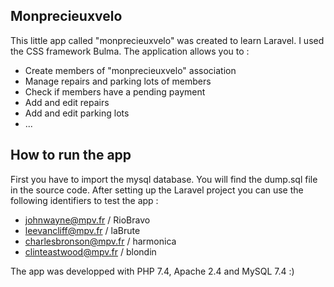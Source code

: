
## Monprecieuxvelo

This little app called "monprecieuxvelo" was created to learn Laravel. 
I used the CSS framework Bulma.
The application allows you to : 

-  Create members of "monprecieuxvelo" association
-  Manage repairs and parking lots of members
-  Check if members have a pending payment
-  Add and edit repairs
-  Add and edit parking lots
-  ...

## How to run the app

First you have to import the mysql database. You will find the dump.sql file in the source code.
After setting up the Laravel project you can use the following identifiers to test the app : 

-  johnwayne@mpv.fr / RioBravo
-  leevancliff@mpv.fr / laBrute
-  charlesbronson@mpv.fr / harmonica
-  clinteastwood@mpv.fr / blondin

The app was developped with PHP 7.4, Apache 2.4 and MySQL 7.4
:) 